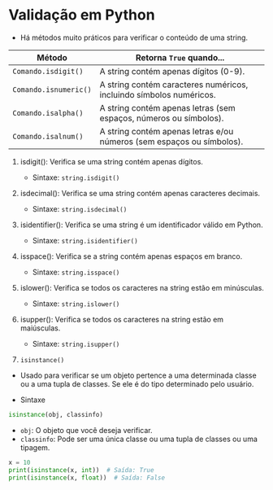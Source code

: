 # Validação em Python
- Há métodos muito práticos para verificar o conteúdo de uma string.

| Método       | Retorna `True` quando...                                               |
|--------------|------------------------------------------------------------------------|
| `Comando.isdigit()`  | A string contém apenas dígitos (0-9).                                  |
| `Comando.isnumeric()`| A string contém caracteres numéricos, incluindo símbolos numéricos.    |
| `Comando.isalpha()`  | A string contém apenas letras (sem espaços, números ou símbolos).      |
| `Comando.isalnum()`  | A string contém apenas letras e/ou números (sem espaços ou símbolos).  |

1. isdigit(): Verifica se uma string contém apenas dígitos.
    - Sintaxe: `string.isdigit()`

2. isdecimal(): Verifica se uma string contém apenas caracteres decimais.
    - Sintaxe: `string.isdecimal()`

3. isidentifier(): Verifica se uma string é um identificador válido em Python.
    - Sintaxe: `string.isidentifier()`

4. isspace(): Verifica se a string contém apenas espaços em branco.
    - Sintaxe: `string.isspace()`

5. islower(): Verifica se todos os caracteres na string estão em minúsculas.
    - Sintaxe: `string.islower()`

6. isupper(): Verifica se todos os caracteres na string estão em maiúsculas.
    - Sintaxe: `string.isupper()`



7. `isinstance()` 
- Usado para verificar se um objeto pertence a uma determinada classe ou a uma tupla de classes. Se ele é do tipo determinado pelo usuário.

- Sintaxe
```python
isinstance(obj, classinfo)
```
- `obj`: O objeto que você deseja verificar.
- `classinfo`: Pode ser uma única classe ou uma tupla de classes ou uma tipagem.

```python
x = 10
print(isinstance(x, int))  # Saída: True
print(isinstance(x, float))  # Saída: False
```

